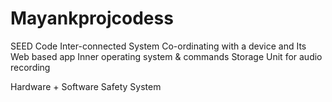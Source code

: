 # Mayankprojcodess
SEED Code
Inter-connected System Co-ordinating with a device and
Its Web based app 
Inner operating system & commands
Storage Unit for audio recording

Hardware + Software Safety System
